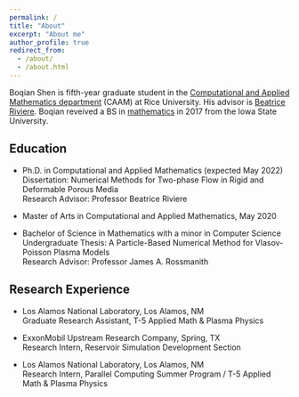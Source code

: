 ```yaml
---
permalink: /
title: "About"
excerpt: "About me"
author_profile: true
redirect_from: 
  - /about/
  - /about.html
---
```


Boqian Shen is fifth-year graduate student in the [Computational and Applied Mathematics department](https://www.caam.rice.edu/) (CAAM) at Rice University. His advisor is [Beatrice Riviere](https://profiles.rice.edu/faculty/beatrice-riviere). Boqian reveived a BS in [mathematics](https://math.iastate.edu/) in 2017 from the Iowa State University.



## Education
* Ph.D. in Computational and Applied Mathematics (expected May 2022)<br />
  Dissertation: Numerical Methods for Two-phase Flow in Rigid and Deformable Porous Media<br />
  Research Advisor: Professor Beatrice Riviere<br />

* Master of Arts in Computational and Applied Mathematics, May 2020<br />

* Bachelor of Science in Mathematics with a minor in Computer Science<br />
  Undergraduate Thesis: A Particle-Based Numerical Method for Vlasov-Poisson Plasma Models<br />
  Research Advisor: Professor James A. Rossmanith<br />


## Research Experience
* Los Alamos National Laboratory, Los Alamos, NM<br />
  Graduate Research Assistant, T-5 Applied Math & Plasma Physics<br />

* ExxonMobil Upstream Research Company, Spring, TX<br />
  Research Intern, Reservoir Simulation Development Section<br />

* Los Alamos National Laboratory, Los Alamos, NM<br />
  Research Intern, Parallel Computing Summer Program / T-5 Applied Math & Plasma Physics<br />